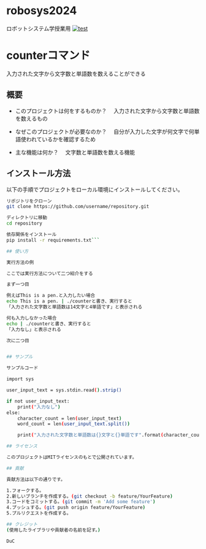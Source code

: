 # robosys2024
ロボットシステム学授業用
[![test](https://github.com/Asanomaru/robosys2024/actions/workflows/test.yml/badge.svg)](https://github.com/Asanomaru/robosys2024/actions/workflows/test.yml)

# counterコマンド

入力された文字から文字数と単語数を数えることができる

## 概要

- このプロジェクトは何をするものか？
　入力された文字から文字数と単語数を数えるもの

- なぜこのプロジェクトが必要なのか？
　自分が入力した文字が何文字で何単語使われているかを確認するため

- 主な機能は何か？
　文字数と単語数を数える機能

## インストール方法

以下の手順でプロジェクトをローカル環境にインストールしてください。

```bash
リポジトリをクローン
git clone https://github.com/username/repository.git

ディレクトリに移動
cd repository

依存関係をインストール
pip install -r requirements.txt```

## 使い方

実行方法の例

ここでは実行方法について二つ紹介をする

まず一つ目

例えばThis is a pen.と入力したい場合
echo This is a pen. | ./counterと書き、実行すると
「入力された文字数と単語数は14文字と4単語です」と表示される

何も入力しなかった場合
echo | ./counterと書き、実行すると
「入力なし」と表示される

次に二つ目


## サンプル

サンプルコード

import sys

user_input_text = sys.stdin.read().strip()

if not user_input_text:
    print("入力なし")
else:
    character_count = len(user_input_text)
    word_count = len(user_input_text.split())

    print("入力された文字数と単語数は{}文字と{}単語です".format(character_count, word_count))

## ライセンス

このプロジェクトはMITライセンスのもとで公開されています。

## 貢献

貢献方法は以下の通りです。

1.フォークする。
2.新しいブランチを作成する。(git checkout -b feature/YourFeature)
3.コードをコミットする。(git commit -m 'Add some feature')
4.プッシュする。(git push origin feature/YourFeature)
5.プルリクエストを作成する。

## クレジット
(使用したライブラリや貢献者の名前を記す。)

DuC

